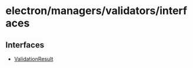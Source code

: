 # electron/managers/validators/interfaces

## Interfaces

- [ValidationResult](interfaces/ValidationResult.md)

